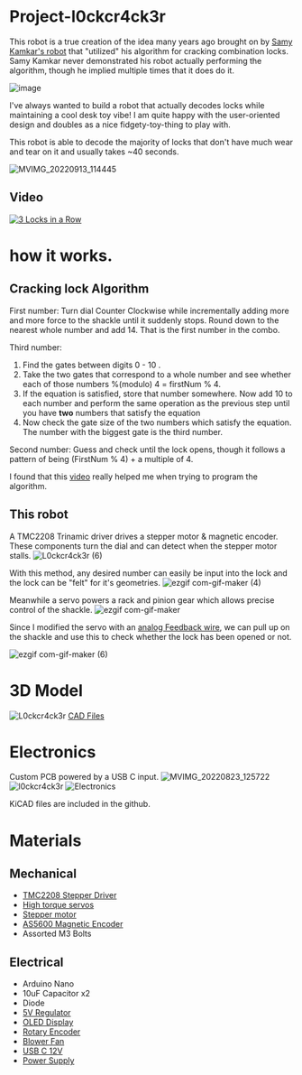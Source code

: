# Project-l0ckcr4ck3r
This robot is a true creation of the idea many years ago brought on by [Samy Kamkar's robot](https://samy.pl/combobreaker/) that "utilized" his algorithm for cracking combination locks. Samy Kamkar never demonstrated his robot actually performing the algorithm, though he implied multiple times that it does do it.

![image](https://user-images.githubusercontent.com/72902803/190003187-c0b193af-47b9-4e9d-af85-569493eea658.png)

I've always wanted to build a robot that actually decodes locks while maintaining a cool desk toy vibe! I am quite happy with the user-oriented design and doubles as a nice fidgety-toy-thing to play with.  

This robot is able to decode the majority of locks that don't have much wear and tear on it and usually takes ~40 seconds.

![MVIMG_20220913_114445](https://user-images.githubusercontent.com/72902803/189985666-f4c0db4e-e7cb-4d15-8908-caf322dbd3b7.jpg)

## Video
[![3 Locks in a Row](https://img.youtube.com/vi/nw5f3ZPQd-o/0.jpg)](https://www.youtube.com/watch?v=nw5f3ZPQd-o)


# how it works. 
## Cracking lock Algorithm 
First number: Turn dial Counter Clockwise while incrementally adding more and more force to the shackle until it suddenly stops. Round down to the nearest whole number and add 14. That is the first number in the combo. 

Third number: 
1) Find the gates between digits 0 - 10 . 
2) Take the two gates that correspond to a whole number and see whether each of those numbers %(modulo) 4 = firstNum % 4. 
3) If the equation is satisfied, store that number somewhere. Now add 10 to each number and perform the same operation as the previous step until you have **two** numbers that satisfy the equation
4) Now check the gate size of the two numbers which satisfy the equation. The number with the biggest gate is the third number. 

Second number: Guess and check until the lock opens, though it follows a pattern of being (FirstNum % 4) + a multiple of 4.

I found that this [video](https://www.youtube.com/watch?v=27rE5ZvWLU0&ab_channel=HelpfulLockPicker) really helped me when trying to program the algorithm.

## This robot 
A TMC2208 Trinamic driver drives a stepper motor & magnetic encoder. These components turn the dial and can detect when the stepper motor stalls. 
![L0ckcr4ck3r (6)](https://user-images.githubusercontent.com/72902803/190066424-c39b0e46-af7e-4335-b26d-acb7b4b06bff.png)

With this method, any desired number can easily be input into the lock and the lock can be "felt" for it's geometries.
![ezgif com-gif-maker (4)](https://user-images.githubusercontent.com/72902803/190001685-2d0fac5a-8186-4610-8ea3-449809643d41.gif)


Meanwhile a servo powers a rack and pinion gear which allows precise control of the shackle.
![ezgif com-gif-maker](https://user-images.githubusercontent.com/72902803/190001057-069cf706-c8b1-4324-ace1-77e981bfb805.gif)


Since I modified the servo with an [analog Feedback wire](https://www.youtube.com/watch?v=XfZLtkr6dgU&ab_channel=CuriousMotor), we can pull up on the shackle and use this to check whether the lock has been opened or not. 

![ezgif com-gif-maker (6)](https://user-images.githubusercontent.com/72902803/190021674-d77ea7ec-cc6f-4fd7-95ee-f4dc7078bf53.gif)



# 3D Model
![L0ckcr4ck3r](https://user-images.githubusercontent.com/72902803/189988396-6efb5e2c-a33e-4650-aaaa-6274c8dd3277.png)
[CAD Files](https://cad.onshape.com/documents/2b977856993104d0f24f1470/w/e2828f2601c6a316a05788e0/e/a76e54aa91df89bb32ae0012)

# Electronics 
Custom PCB powered by a USB C input.
![MVIMG_20220823_125722](https://user-images.githubusercontent.com/72902803/189993917-e4d566d9-a710-4d93-b4f6-112b091685c3.jpg)
![l0ckcr4ck3r](https://user-images.githubusercontent.com/72902803/189994125-900fee2f-7ecb-45a0-b1cc-69ece87774d7.jpg)
![Electronics](https://user-images.githubusercontent.com/72902803/190002726-54b034f9-83e8-422e-8b92-fd85a2464a27.png)

KiCAD files are included in the github. 


# Materials

## Mechanical
* [TMC2208 Stepper Driver](https://www.amazon.com/Printer-TMC2208-Screwdriver-Controller-Ramps1-4/dp/B082LSQWZF/ref=sr_1_3?crid=2DM8J6G3IDA8J&keywords=tmc2208&qid=1661839331&sprefix=tmc2208%2Caps%2C133&sr=8-3)
* [High torque servos](https://www.amazon.com/Youleke-Torque-Digital-Servo%EF%BC%8CWaterproof-Horn%EF%BC%88270%C2%B0%EF%BC%89/dp/B08739MGPL/ref=sr_1_11?crid=81HZZ5JLGLML&keywords=servo&qid=1661839358&sprefix=servo+%2Caps%2C248&sr=8-11)
* [Stepper motor](https://www.amazon.com/STEPPERONLINE-Bipolar-Stepper-22-6oz-Extruder/dp/B00PNEQ79Q/ref=sr_1_6?crid=1U1NH4LQTF0ZK&keywords=stepper+motor&qid=1661839383&sprefix=stepper+motor+%2Caps%2C139&sr=8-6)
* [AS5600 Magnetic Encoder](https://www.amazon.com/Magnetic-Encoder-Induction-Measurement-Precision/dp/B094F8H591/ref=sr_1_4?crid=M8OANSRLFX5C&keywords=as5600+encoder&qid=1661839450&sprefix=as5600+encod%2Caps%2C130&sr=8-4)
* Assorted M3 Bolts

## Electrical
* Arduino Nano
* 10uF Capacitor x2
* Diode 
* [5V Regulator](https://www.digikey.com/en/products/detail/stmicroelectronics/LD1085V50/669220?s=N4IgTCBcDaIDIBECMAGAHAVgGoZSAugL5A)
* [OLED Display](https://www.amazon.com/Self-Luminous-Display-Compatible-Arduino-Raspberry/dp/B09JWN8K99/ref=sr_1_2_sspa?crid=DM9HX86FS3Q5&keywords=oled+arduino&qid=1661839948&sprefix=oledarduino%2Caps%2C143&sr=8-2-spons&psc=1)
* [Rotary Encoder](https://www.amazon.com/Taiss-KY-040-Encoder-15%C3%9716-5-Arduino/dp/B07F26CT6B/ref=sr_1_4?keywords=rotary+encoder&qid=1661839976&sprefix=roataray%2Caps%2C139&sr=8-4)
* [Blower Fan](https://www.amazon.com/WINSINN-Bearings-Brushless-Cooling-40mm20mm/dp/B08R9JJZ5Z/ref=sr_1_8?crid=1UCHGY2B410VX&keywords=blower+fan+12v+40mm&qid=1661839541&sprefix=blower+fan+12v+40m%2Caps%2C119&sr=8-8)
* [USB C 12V ](https://www.amazon.com/MELIFE-Type-C-Voltage-Trigger-Module/dp/B0953G14Q2/ref=sr_1_3?crid=12XVP47XQI63X&keywords=usb+c+12v+trigger&qid=1662871099&sprefix=usb+c+12v+trigge%2Caps%2C227&sr=8-3)
* [Power Supply](https://www.amazon.com/ZMI-zPower-Turbo-Power-Adapter/dp/B07D64QLQ1/ref=sr_1_5?crid=3I0WTX44C53G1&keywords=usb+c+charger+pd&qid=1662871140&sprefix=usb+c+charger+%2Caps%2C244&sr=8-5)

